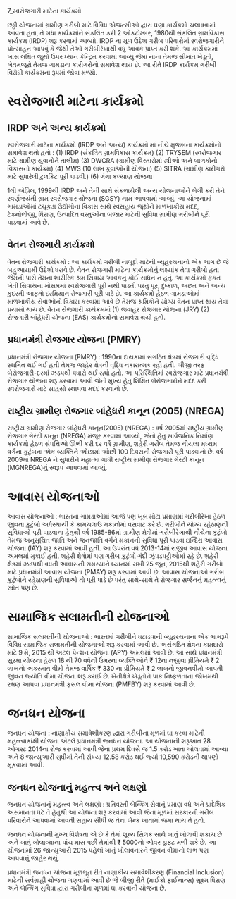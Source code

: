 7_સ્વરોજગારી માટેના કાર્યક્રમો

છઠ્ઠી યોજનામાં ગ્રામીણ ગરીબો માટે વિવિધ એજન્સીઓ દ્વારા ઘણા કાર્યક્રમો ચલાવવામાં આવતા હતા, તે બધા કાર્યક્રમોને સંકલિત કરી 2 ઓકટોમ્બર, 1980થી સંકલિત ગ્રામવિકાસ કાર્યક્રમ (IRDP) શરૂ કરવામાં આવ્યો. IRDP ના મૂળ ઉદેશ ગરીબ પરિવારોમાં સ્વરોજગારીને પ્રોત્સાહન આપવું કે જેથી તેઓ ગરીબીરેખાથી વધુ આવક પ્રાપ્ત કરી શકે. આ કાર્યક્રમમાં ખાસ લક્ષિત જુથો ઉપર ધ્યાન કેન્દ્રિત કરવામાં આવ્યું જેમાં નાના તેમજ સીમાંત ખેડૂતો, ખેતમજૂરો તેમજ ગામડાના કારીગરોનો સમાવેશ થાય છે. આ રીતે IRDP કાર્યક્રમ ગરીબી વિરોધી કાર્યક્રમના રૂપમાં જોવા મળ્યો.

# સ્વરોજગારી માટેના કાર્યક્રમો

## IRDP અને અન્ય કાર્યક્રમો

સ્વરોજગારી માટેના કાર્યક્રમો (IRDP અને અન્ય) કાર્યક્રમો માં નીચે મુજબના કાર્યક્રમોનો સમાવેશ થતો હતો :
(1) IRDP (સંકલિત ગ્રામવિકાસ કાર્યક્રમ)
(2) TRYSEM (સ્વરોજગાર માટે ગ્રામીણ યુવાનોને તાલીમ)
(3) DWCRA (ગ્રામીણ વિસ્તારોમાં સ્ત્રીઓ અને બાળકોનો વિકાસનો કાર્યક્રમ)
(4) MWS (10 લાખ કૂવાઓની યોજના)
(5) SITRA (ગ્રામીણ કારીગરો માટે સુધારેલી ટુલકિટ પૂરી પાડવી.)
(6) ગંગા કલ્યાણ યોજના

1લી એપ્રિલ, 1999થી IRDP અને તેની સાથે સંકળાયેલી અન્ય યોજનાઓને ભેગી કરી તેને સ્વર્ણજયંતી ગ્રામ સ્વરોજગાર યોજના (SGSY) નામ આપવામાં આવ્યું. આ યોજનામાં ગામડાઓમાં ટચૂકડા ઉદ્યોગોના વિકાસ સાથે સ્વસહાય જૂથોને માળખાકીય મદદ, ટેકનોલોજી, ધિરાણ, ઉત્પાદિત વસ્તુઓના બજાર માટેની સુવિધા ગ્રામીણ ગરીબોને પૂરી પાડવામાં આવે છે.

## વેતન રોજગારી કાર્યક્રમો

વેતન રોજગારી કાર્યક્રમો : આ કાર્યક્રમો ગરીબી નાબૂદી માટેની વ્યૂહરચનાનો એક ભાગ છે જે બહુઆયામી ઉદેશો ધરાવે છે. વેતન રોજગારી માટેના કાર્યક્રમોનું લક્ષ્યાંક તેવા ગરીબો હતા જેમની પાસે તેમના શારીરિક શ્રમ સિવાય આવકનું કોઈ સાધન ન હતું. આ કાર્યક્રમો ફકત ખેતી સિવાયના મોસમમાં સ્વરોજગારી પૂરી નથી પાડતી પરંતુ પૂર, દુષ્કાળ, અછત અને અન્ય કુદરતી આફતો દરમિયાન રોજગારી પૂરી પાડે છે. આ કાર્યક્રમો હેઠળ ગામડાઓમાં માળખાકીય સેવાઓનો વિકાસ કરવામાં આવે છે તેમજ શ્રમિકોને યોગ્ય વેતન પ્રાપ્ત થાય તેવા પ્રયાસો થાય છે. વેતન રોજગારી કાર્યક્રમમાં (1) જવાહર રોજગાર યોજના (JRY) (2) રોજગારી બાંહેધરી યોજના (EAS) કાર્યક્રમોનો સમાવેશ થયો હતો.

## પ્રધાનમંત્રી રોજગાર યોજના (PMRY)

પ્રધાનમંત્રી રોજગાર યોજના (PMRY) : 1990ના દાયકામાં સંગઠિત ક્ષેત્રમાં રોજગારી વૃદ્ધિ સ્થગિત થઈ ગઈ હતી તેમજ જાહેર ક્ષેત્રની વૃદ્ધિ નકારાત્મક રહી હતી. બીજી તરફ બેરોજગારી-દરમાં ઝડપથી વધારો થઈ રહ્યો હતો. આ પરિસ્થિતિમાં સ્વરોજગાર માટે પ્રધાનમંત્રી રોજગાર યોજના શરૂ કરવામાં આવી જેનો મુખ્ય હેતુ શિક્ષિત બેરોજગારોને મદદ કરી સ્વરોજગારો માટે સાહસો સ્થાપવા મદદ કરવાનો છે.

## રાષ્ટ્રીય ગ્રામીણ રોજગાર બાંહેધરી કાનૂન (2005) (NREGA)

રાષ્ટ્રીય ગ્રામીણ રોજગાર બાંહેધરી કાનૂન(2005) (NREGA) : વર્ષ 2005માં રાષ્ટ્રીય ગ્રામીણ રોજગાર ગેરંટી કાનૂન (NREGA) મંજૂર કરવામાં આવ્યો, જેનો હેતુ સાર્વજનિક નિર્માણ કાર્યક્રમો હેઠળ સંપત્તિઓ ઊભી કરી દર વર્ષે ગ્રામીણ, શહેરી ગરીબ તેમજ નીચલા મધ્યમ વર્ગના કુટુંબના એક વ્યક્તિને ઓછામાં ઓછી 100 દિવસની રોજગારી પૂરી પાડવાનો છે. વર્ષ 2009માં NREGA ને સુધારીને મહાત્મા ગાંધી રાષ્ટ્રીય ગ્રામીણ રોજગાર ગેરંટી કાનૂન (MGNREGA)નું સ્વરૂપ આપવામાં આવ્યું.

# આવાસ યોજનાઓ

આવાસ યોજનાઓ : ભારતના ગામડાઓમાં આજે પણ ખૂબ મોટા પ્રમાણમાં ગરીબીરેખા હેઠળ જીવતા કુટુંબો અર્ધસ્થાયી કે કામચલાઉ મકાનોમાં વસવાટ કરે છે. ગરીબોને યોગ્ય રહેઠાણની સુવિધાઓ પૂરી પાડવાના હેતુથી વર્ષ 1985-86માં ગ્રામીણ ક્ષેત્રોમાં ગરીબીરેખાથી નીચેના કુટુંબો તેમજ અનુસૂચિત જાતિ અને જનજાતિ વર્ગને મકાનની સુવિધા પૂરી પાડવા ઇન્દિરા આવાસ યોજના (IAY) શરૂ કરવામાં આવી હતી. આ ઉપરાંત વર્ષ 2013-14માં રાજીવ આવાસ યોજના અમલમાં મુકાઈ હતી. શહેરી ક્ષેત્રોમાં પણ ગરીબ કુટુંબો ગંદી ઝૂંપડપટ્ટીઓમાં રહે છે. શહેરી ક્ષેત્રમાં ઝડપથી વધતી આવાસની સમસ્યાને ધ્યાનમાં રાખી 25 જૂન, 2015થી શહેરી ગરીબો માટે પ્રધાનમંત્રી આવાસ યોજના (PMAY) શરૂ કરવામાં આવી છે. આવાસ યોજનાઓ ગરીબ કુટુંબોને રહેઠાણની સુવિધાઓ તો પૂરી પાડે છે પરંતુ સાથે-સાથે તે રોજગાર સર્જનનું મહત્ત્વનું સ્ત્રોત પણ છે.

# સામાજિક સલામતીની યોજનાઓ

સામાજિક સલામતીની યોજનાઓ : ભારતમાં ગરીબીને ઘટાડવાની વ્યૂહરચનાના એક ભાગરૂપે વિવિધ સામાજિક સલામતીની યોજનાઓ શરૂ કરવામાં આવી છે. અસંગઠિત ક્ષેત્રના કામદારો માટે 9 મે, 2015 થી અટલ પેન્શન યોજના (APY) અમલમાં આવી છે. આ સાથે પ્રધાનમંત્રી સુરક્ષા યોજના હેઠળ 18 થી 70 વર્ષની ઉંમરના વ્યક્તિઓને ₹ 12ના નજીવા પ્રીમિયમે ₹ 2 લાખનો અકસ્માત વીમો તેમજ વાર્ષિક ₹ 330 ના પ્રીમિયમે ₹ 2 લાખનો જીવનવીમો આપતી જીવન જ્યોતિ વીમા યોજના શરૂ કરાઈ છે. ખેતીક્ષેત્રે ખેડૂતોને પાક નિષ્ફળતાના જોખમથી રક્ષણ આપવા પ્રધાનમંત્રી ફસલ વીમા યોજના (PMFBY) શરૂ કરવામાં આવી છે.

# જનધન યોજના

જનધન યોજના : નાણાકીય સમાવેશીકરણ દ્વારા ગરીબીના મૂળમાં ઘા કરવા માટેની મહત્ત્વાકાંક્ષી યોજના એટલે પ્રધાનમંત્રી જનધન યોજના. આ યોજનાની શરૂઆત 28 ઓગસ્ટ 2014ના રોજ કરવામાં આવી જેના પ્રથમ દિવસે જ 1.5 કરોડ ખાતા ખોલવામાં આવ્યા અને 8 જાન્યુઆરી સુધીમાં તેની સંખ્યા 12.58 કરોડ થઈ જ્યાં 10,590 કરોડની થાપણો મૂકવામાં આવી.

## જનધન યોજનાનું મહત્ત્વ અને લક્ષણો

જનધન યોજનાનું મહત્ત્વ અને લક્ષણો : પ્રતિવસ્તી બેન્કિંગ સેવાનું પ્રમાણ વધે અને પ્રાદેશિક અસમાનતા ઘટે તે હેતુથી આ યોજના શરૂ કરવામાં આવી જેના મૂળમાં સરકારની ગરીબ પરિવારોને આપવામાં આવતી સહાય સીધી જ તેના બેન્ક ખાતામાં જમા થાય તે હતો.

જનધન યોજનાની મુખ્ય વિશેષતા એ છે કે તેમાં શૂન્ય સિલક સાથે ખાતું ખોલાવી શકાય છે અને ખાતું ખોલાવ્યાના પાંચ માસ પછી તેમાંથી ₹ 5000નો ઓવર ડ્રાફ્ટ મળી શકે છે. આ યોજનામાં 26 જાન્યુઆરી 2015 પહેલાં ખાતું ખોલાવનારને જીવન વીમાનો લાભ પણ આપવાનું જાહેર થયું.

પ્રધાનમંત્રી જનધન યોજના મૂળભૂત રીતે નાણાકીય સમાવેશીકરણ (Financial Inclusion) માટેની સર્વગ્રાહી યોજના ગણવામાં આવી છે જે બીજી રીતે (માઈક્રો ફાઈનાન્સ) સૂક્ષ્મ ધિરાણ અને બેન્કિંગ સુવિધા દ્વારા ગરીબીના મૂળમાં ઘા કરવાની યોજના છે.
